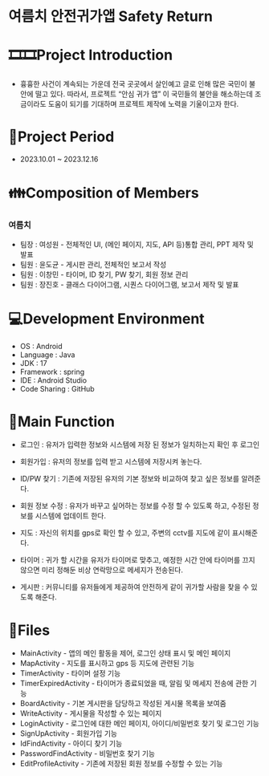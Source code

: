 # 여름치 안전귀가앱 Safety Return

# 🎞️🎞Project Introduction
 - 흉흉한 사건이 계속되는 가운데 전국 곳곳에서 살인예고 글로 인해 많은 국민이 불안에 떨고 있다. 따라서, 프로젝트 “안심 귀가 앱” 이 국민들의 불안을 해소하는데 조금이라도 도움이 되기를 기대하며 프로젝트 제작에 노력을 기울이고자 한다. 

# 📆Project Period
 - 2023.10.01 ~ 2023.12.16

# 👪Composition of Members
### 여름치
 - 팀장 : 여성원 - 전체적인 UI, (메인 페이지, 지도, API 등)통합 관리, PPT 제작 및 발표
 - 팀원 : 윤도균 - 게시판 관리, 전체적인 보고서 작성
 - 팀원 : 이창민 - 타이머, ID 찾기, PW 찾기, 회원 정보 관리
 - 팀원 : 장진호 - 클래스 다이어그램, 시퀀스 다이어그램, 보고서 제작 및 발표

# 💻Development Environment
 - OS : Android
 - Language : Java 
 - JDK : 17
 - Framework : spring
 - IDE : Android Studio
 - Code Sharing : GitHub

# 📱Main Function
 - 로그인 : 유저가 입력한 정보와 시스템에 저장 된 정보가 일치하는지 확인 후 로그인
 
 - 회원가입 : 유저의 정보를 입력 받고 시스템에 저장시켜 놓는다.
 - ID/PW 찾기 : 기존에 저장된 유저의 기본 정보와 비교하여 찾고 싶은 정보를 알려준다.
 
 - 회원 정보 수정 :  유저가 바꾸고 싶어하는 정보를 수정 할 수 있도록 하고, 수정된 정보를 시스템에 업데이트 한다.
 
 - 지도 : 자신의 위치를 gps로 확인 할 수 있고, 주변의 cctv를 지도에 같이 표시해준다. 
 
 - 타이머 : 귀가 할 시간을 유저가 타이머로 맞추고, 예정한 시간 안에 타이머를 끄지 않으면 미리 정해둔 비상 연락망으로 메세지가 전송된다.

 - 게시판 : 커뮤니티를 유저들에게 제공하여 안전하게 같이 귀가할 사람을 찾을 수 있도록 해준다.

# 📂Files
 - MainActivity - 앱의 메인 활동을 제어, 로그인 상태 표시 및 메인 페이지
 - MapActivity - 지도를 표시하고 gps 등 지도에 관련된 기능
 - TimerActivity - 타이머 설정 기능
 - TimerExpiredActivity - 타이머가 종료되었을 때, 알림 및 메세지 전송에 관한 기능
 - BoardActivity - 기본 게시판을 담당하고 작성된 게시물 목록을 보여줌
 - WriteActivity - 게시물을 작성할 수 있는 페이지
 - LoginActivity - 로그인에 대한 메인 페이지, 아이디/비밀번호 찾기 및 로그인 기능
 - SignUpActivity - 회원가입 기능
 - IdFindActivity - 아이디 찾기 기능
 - PasswordFindActivity - 비밀번호 찾기 기능
 - EditProfileActivity - 기존에 저장된 회원 정보를 수정할 수 있는 기능
